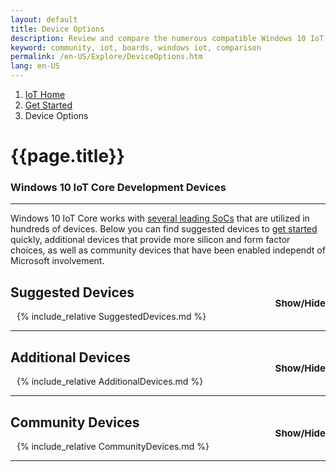 ```yaml
---
layout: default
title: Device Options
description: Review and compare the numerous compatible Windows 10 IoT Core development boards
keyword: community, iot, boards, windows iot, comparison
permalink: /en-US/Explore/DeviceOptions.htm
lang: en-US
---
```

<style>
.sectionControls
{
	font-size:15px;
	float:right;
	position:relative;
	top:20px;
}
.sectionControls a
{
	padding-left: 10px;
}
.section {
	padding-left: 10px;
}
</style>

<ol class="breadcrumb">
  <li>
    <a href="https://developer.microsoft.com/en-us/windows/iot">IoT Home</a>
  </li>
  <li>
    <a href="{{site.baseurl}}/{{page.lang}}/GetStarted">Get Started</a>
  </li>
  <li class="active">Device Options</li>
</ol>

<h1 class="page-title">{{page.title}}</h1>

<h3>Windows 10 IoT Core Development Devices</h3>
<hr>
<p>Windows 10 IoT Core works with <a href="{{site.baseurl}}/{{page.lang}}/explore/SoC">several leading SoCs</a> that are utilized in hundreds of devices. Below you can find suggested devices to <a href="{{site.baseurl}}/{{page.lang}}/GetStarted">get started</a> quickly, additional devices that provide more silicon and form factor choices, as well as community devices that have been enabled independt of Microsoft involvement. </p>

<h2> <a onClick="toggleSection('SuggestedDevices');return false;">Suggested Devices </a>
	<div class="sectionControls">
		<a class="sectionToggle" onClick="toggleSection('SuggestedDevices');return false;">Show/Hide</a>
	</div>
</h2>
<div class="SuggestedDevices section" markdown="1">
{% include_relative SuggestedDevices.md %}
</div>
<hr>
<h2> <a onClick="toggleSection('AdditionalDevices');return false;">Additional Devices </a>
	<div class="sectionControls">
		<a class="sectionToggle" onClick="toggleSection('AdditionalDevices');return false;">Show/Hide</a>
	</div>
</h2>
<div class="AdditionalDevices section" markdown="1">
{% include_relative AdditionalDevices.md %}
</div>
<hr>
<h2> <a onClick="toggleSection('CommunityDevices');return false;">Community Devices </a>
	<div class="sectionControls">
		<a class="sectionToggle" onClick="toggleSection('CommunityDevices');return false;">Show/Hide</a>
	</div>
</h2>
<div class="CommunityDevices section" markdown="1">
{% include_relative CommunityDevices.md %}
</div>
<hr>

<script>
		function toggleSection(section) {
			$("."+section+".section").toggle('slow');
		}

		function contribute(section) {			
			var pagePath="{{site.repositoryurl}}{{page.path}}";
			
			var url = pagePath.replace("Explore", "Explore/" + section); 
			
	  	var win = window.open(url, '_blank');
  		win.focus();
		}

		window.onload = function() {
      $(".section").hide();
      $(".javascriptWarn").hide();
      $(".searchTools").show();
      if(window.location.hash) {
			  $(location.hash).parent().show();
			  window.scrollTo(0, $(location.hash).offset().top);
			} 
    }
</script>